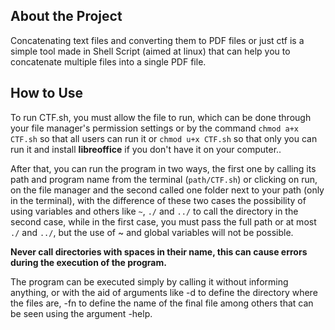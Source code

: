 ## About the Project

Concatenating text files and converting them to PDF files or just ctf is a simple tool made in Shell Script (aimed at linux) that can help you to concatenate multiple files into a single PDF file.

## How to Use

To run CTF.sh, you must allow the file to run, which can be done through your file manager's permission settings or by the command `chmod a+x CTF.sh` so that all users can run it or `chmod u+x CTF.sh` so that only you can run it and install **libreoffice** if you don't have it on your computer..

After that, you can run the program in two ways, the first one by calling its path and program name from the terminal (`path/CTF.sh`) or clicking on run, on the file manager and the second called one folder next to your path (only in the terminal), with the difference of these two cases the possibility of using variables and others like `~`, `./` and `../` to call the directory in the second case, while in the first case, you must pass the full path or at most `./` and `../`, but the use of ~ and global variables will not be possible.

**Never call directories with spaces in their name, this can cause errors during the execution of the program.**

The program can be executed simply by calling it without informing anything, or with the aid of arguments like -d to define the directory where the files are, -fn to define the name of the final file among others that can be seen using the argument -help.
